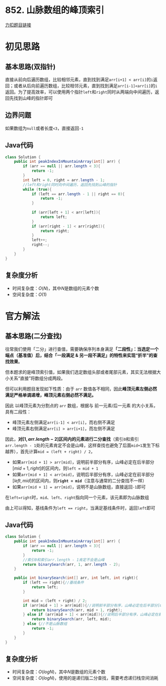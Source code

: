 # 852. 山脉数组的峰顶索引

[力扣题目链接](https://leetcode-cn.com/problems/peak-index-in-a-mountain-array/)


# 初见思路

## 基本思路(双指针)

直接从前向后遍历数组，比较相邻元素，直到找到满足`arr[i+1] < arr[i]`的`i`返回；或者从后向前遍历数组，比较相邻元素，直到找到满足`arr[i-1]<arr[i]`的`i`返回。为了提高效率，可以使用两个指针`left`和`right`同时从两端向中间遍历，返回先找到山峰的指针即可

## 边界问题
如果数组为`null`或者长度`<3`，直接返回`-1`

## Java代码
```java
class Solution {
    public int peakIndexInMountainArray(int[] arr) {
        if (arr == null || arr.length < 3){
            return -1;
        }
        int left = 0, right = arr.length - 1;
        //left和right同时向中间遍历，返回先找到山峰的指针
        while (true){
            if (left == arr.length - 1 || right == 0){
                return -1;
            }
            
            if (arr[left + 1] < arr[left]){
                return left;
            }
            if (arr[right - 1] < arr[right]){
                return right;
            }
            left++;
            right--;
        }
    }
}
```

## 复杂度分析
- 时间复杂度：$O(N)$，其中$N$是数组的元素个数
- 空间复杂度：$O(1)$

# 官方解法

## 基本思路(二分查找)

往常我们使用「二分」进行查值，需要确保序列本身满足<strong>「二段性」：当选定一个端点（基准值）后，结合「一段满足 & 另一段不满足」的特性来实现“折半”的查找效果</strong>。

但本题求的是峰顶索引值，如果我们选定数组头部或者尾部元素，其实无法根据大小关系“直接”将数组分成两段。

但可以利用题目发现如下性质：由于 `arr` 数值各不相同，因此<strong>峰顶元素左侧必然满足严格单调递增，峰顶元素右侧必然不满足。</strong>

因此 以峰顶元素为分割点的 `arr` 数组，根据与 前一元素/后一元素 的大小关系，具有二段性：

- 峰顶元素左侧满足`arr[i-1] < arr[i]`，而右侧不满足
- 峰顶元素右侧满足`arr[i] > arr[i+1]`，而左侧不满足

因此，<strong>对$[1, arr.length - 2]$区间内的元素进行二分查找</strong>（索引`0`和索引`arr.length - 1`处的元素肯定不会是山峰，这样查找也避免了后面`mid+1`发生下标越界），首先计算`mid = (left + right) / 2`，

- 如果`arr[mid + 1] > arr[mid]`，说明前半部分有序，山峰必定在后半部分$[mid+1, right]$的区间内，则`left = mid + 1`
- 如果`arr[mid + 1] < arr[mid]`，说明后半部分有序，山峰必定在前半部分$[left, mid]$的区间内，则<strong>`right = mid`</strong>（注意与通常的二分查找不一样）
- 如果`arr[mid + 1] = arr[mid]`，说明不是山脉数组，直接返回`-1`即可

在`left=right`时，`mid`、`left`、`right`指向同一个元素，该元素即为山脉数组

由上可以得知，基线条件为`left == right`，当满足基线条件时，返回`left`即可

## Java代码
```java
class Solution {
    public int peakIndexInMountainArray(int[] arr) {
        if (arr == null || arr.length < 3){
            return -1;
        }
        //索引0和索引arr.length - 1肯定不会是山峰
        return binarySearch(arr, 1, arr.length - 2);
    }

    public int binarySearch(int[] arr, int left, int right){
        if (left == right){//基线条件
            return left;
        }

        int mid = (left + right) / 2;
        if (arr[mid + 1] > arr[mid]){//说明前半部分有序，山峰必定在后半部分[mid+1, right]的区间内
            return binarySearch(arr, mid + 1, right);
        } else if (arr[mid + 1] < arr[mid]){//说明后半部分有序，山峰必定在前半部分[left, mid]的区间内
            return binarySearch(arr, left, mid);
        } else {//不是山脉数组
            return -1;
        }
    }
}
```

## 复杂度分析
- 时间复杂度：$O(logN)$，其中$N$是数组的元素个数
- 空间复杂度：$O(logN)$，使用的是递归版二分查找，需要考虑递归栈空间消耗